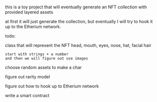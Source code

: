 this is a toy project that will eventually generate an NFT collection with provided layered assets

at first it will just generate the collection, but eventually I will try to hook it up to the Etherium network.

todo:

class that will represent the NFT
    head, mouth, eyes, nose, hat, facial hair

    start with strings + a number
    and then we will figure out use images



choose random assets to make a char


figure out rarity model


figure out how to hook up to Etherium network


write a smart contract

